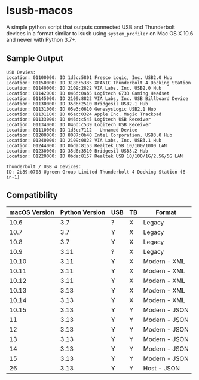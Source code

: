 # lsusb-macos
A simple python script that outputs connected USB and Thunderbolt devices in a format similar to lsusb using `system_profiler` on Mac OS X 10.6 and newer with Python 3.7+.

## Sample Output
```
USB Devies:
Location: 01100000: ID 1d5c:5801 Fresco Logic, Inc. USB2.0 Hub
Location: 01150000: ID 3188:5335 XFANIC Thunderbolt 4 Docking Station
Location: 01140000: ID 2109:2822 VIA Labs, Inc. USB2.0 Hub
Location: 01142000: ID 046d:0ab5 Logitech G733 Gaming Headset
Location: 01145000: ID 2109:8822 VIA Labs, Inc. USB Billboard Device
Location: 01130000: ID 35d6:2510 Bridgesil USB2.1 Hub
Location: 01131000: ID 05e3:0610 GenesysLogic USB2.1 Hub
Location: 01131100: ID 05ac:0324 Apple Inc. Magic Trackpad
Location: 01133000: ID 046d:c545 Logitech USB Receiver
Location: 01134000: ID 046d:c539 Logitech USB Receiver
Location: 01110000: ID 1d5c:7112 - Unnamed Device
Location: 01200000: ID 8087:0b40 Intel Corporation. USB3.0 Hub
Location: 01240000: ID 2109:0822 VIA Labs, Inc. USB3.1 Hub
Location: 01244000: ID 0bda:8153 Realtek USB 10/100/1000 LAN
Location: 01230000: ID 35d6:3510 Bridgesil USB3.2 Hub
Location: 01220000: ID 0bda:8157 Realtek USB 10/100/1G/2.5G/5G LAN

Thunderbolt / USB 4 Devices:
ID: 2b89:0708 Ugreen Group Limited Thunderbolt 4 Docking Station (8-in-1)
```

## Compatibility
| macOS Version | Python Version | USB | TB | Format        |
| ------------- | -------------- | --- | -- | ------------- |
| 10.6          | 3.7            |  ?  | X  | Legacy        |
| 10.7          | 3.7            |  Y  | X  | Legacy        |
| 10.8          | 3.7            |  Y  | X  | Legacy        |
| 10.9          | 3.11           |  ?  | X  | Legacy        |
| 10.10         | 3.11           |  Y  | X  | Modern - XML  |
| 10.11         | 3.11           |  Y  | X  | Modern - XML  |
| 10.12         | 3.11           |  Y  | X  | Modern - XML  |
| 10.13         | 3.13           |  Y  | X  | Modern - XML  |
| 10.14         | 3.13           |  Y  | X  | Modern - XML  |
| 10.15         | 3.13           |  Y  | Y  | Modern - JSON |
| 11            | 3.13           |  Y  | Y  | Modern - JSON |
| 12            | 3.13           |  Y  | Y  | Modern - JSON |
| 13            | 3.13           |  Y  | Y  | Modern - JSON |
| 14            | 3.13           |  Y  | Y  | Modern - JSON |
| 15            | 3.13           |  Y  | Y  | Modern - JSON |
| 26            | 3.13           |  Y  | Y  | Host - JSON   |